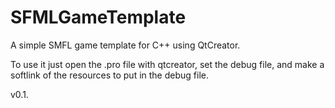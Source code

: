 SFMLGameTemplate
================

A simple SMFL game template for C++ using QtCreator.

To use it just open the .pro file with qtcreator, set the debug file, and make a softlink of the resources to put in the debug file.

v0.1.
